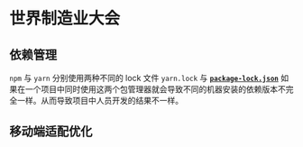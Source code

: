 # 世界制造业大会

## 依赖管理

`npm` 与 `yarn` 分别使用两种不同的 lock 文件 `yarn.lock` 与 **[`package-lock.json`](https://docs.npmjs.com/files/package-lock.json/)** 如果在一个项目中同时使用这两个包管理器就会导致不同的机器安装的依赖版本不完全一样。从而导致项目中人员开发的结果不一样。

## 移动端适配优化